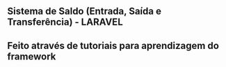 <h2>Sistema de Saldo (Entrada, Saída e Transferência) - LARAVEL</h2>
<h2>Feito através de tutoriais para aprendizagem do framework</h2>
